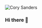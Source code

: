 ![Cory Sanders](https://github.com/corysanders3/corysanders3/assets/41808895/3387dfb7-fdc6-4650-bb8e-f1b1754acc0d)

### Hi there 👋

<!--
**corysanders3/corysanders3** is a ✨ _special_ ✨ repository because its `README.md` (this file) appears on your GitHub profile.

Here are some ideas to get you started:

- 🔭 I’m currently working on ...
- 🌱 I’m currently learning ...
- 👯 I’m looking to collaborate on ...
- 🤔 I’m looking for help with ...
- 💬 Ask me about ...
- 📫 How to reach me: ...
- 😄 Pronouns: ...
- ⚡ Fun fact: ...
-->
